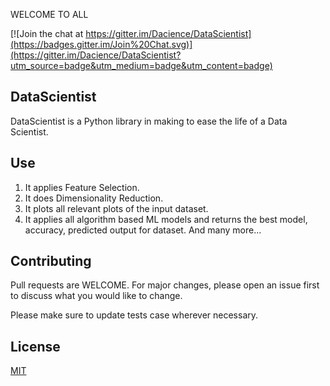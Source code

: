 WELCOME TO ALL

[![Join the chat at https://gitter.im/Dacience/DataScientist](https://badges.gitter.im/Join%20Chat.svg)](https://gitter.im/Dacience/DataScientist?utm_source=badge&utm_medium=badge&utm_content=badge)


## DataScientist 
DataScientist is a Python library in making to ease the life of a Data Scientist.

## Use
1. It applies Feature Selection.
2. It does Dimensionality Reduction.
3. It plots all relevant plots of the input dataset.
4. It applies all algorithm based ML models and returns the best model, accuracy, predicted output for dataset.
   And many more...

## Contributing
Pull requests are WELCOME. For major changes, please open an issue first to discuss what you would like to change.

Please make sure to update tests case wherever necessary.

## License
[MIT](https://choosealicense.com/licenses/mit/)
